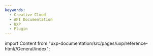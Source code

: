 ```yaml
---
keywords:
  - Creative Cloud
  - API Documentation
  - UXP
  - Plugin
---
```



import Content from "uxp-documentation/src/pages/uxp/reference-html//General/index";

<Content query="product=xd"/>
